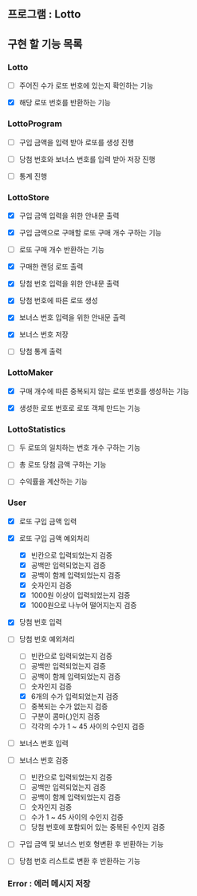 ## 프로그램 : Lotto

## 구현 할 기능 목록

### Lotto
- [ ] 주어진 수가 로또 번호에 있는지 확인하는 기능
- [x] 해당 로또 번호를 반환하는 기능


### LottoProgram
- [ ] 구입 금액을 입력 받아 로또를 생성 진행
- [ ] 당첨 번호와 보너스 번호를 입력 받아 저장 진행
- [ ] 통계 진행


### LottoStore
- [x] 구입 금액 입력을 위한 안내문 출력
- [x] 구입 금액으로 구매할 로또 구매 개수 구하는 기능
- [ ] 로또 구매 개수 반환하는 기능
- [x] 구매한 랜덤 로또 출력
- [x] 당첨 번호 입력을 위한 안내문 출력
- [x] 당첨 번호에 따른 로또 생성
- [x] 보너스 번호 입력을 위한 안내문 출력
- [x] 보너스 번호 저장
- [ ] 당첨 통계 출력


### LottoMaker
- [x] 구매 개수에 따른 중복되지 않는 로또 번호를 생성하는 기능
- [x] 생성한 로또 번호로 로또 객체 만드는 기능


### LottoStatistics
- [ ] 두 로또의 일치하는 번호 개수 구하는 기능
- [ ] 총 로또 당첨 금액 구하는 기능
- [ ] 수익률을 계산하는 기능


### User
- [x] 로또 구입 금액 입력
- [x] 로또 구입 금액 예외처리
    - [x] 빈칸으로 입력되었는지 검증
    - [x] 공백만 입력되었는지 검증
    - [x] 공백이 함께 입력되었는지 검증
    - [x] 숫자인지 검증
    - [x] 1000원 이상이 입력되었는지 검증
    - [x] 1000원으로 나누어 떨어지는지 검증
- [x] 당첨 번호 입력
- [ ] 당첨 번호 예외처리
    - [ ] 빈칸으로 입력되었는지 검증
    - [ ] 공백만 입력되었는지 검증
    - [ ] 공백이 함께 입력되었는지 검증
    - [ ] 숫자인지 검증
    - [x] 6개의 수가 입력되었는지 검증
    - [ ] 중복되는 수가 없는지 검증
    - [ ] 구분이 콤마(,)인지 검증
    - [ ] 각각의 수가 1 ~ 45 사이의 수인지 검증
- [ ] 보너스 번호 입력
- [ ] 보너스 번호 검증
    - [ ] 빈칸으로 입력되었는지 검증
    - [ ] 공백만 입력되었는지 검증
    - [ ] 공백이 함께 입력되었는지 검증
    - [ ] 숫자인지 검증
    - [ ] 수가 1 ~ 45 사이의 수인지 검증
    - [ ] 당첨 번호에 포함되어 있는 중복된 수인지 검증
- [ ] 구입 금액 및 보너스 번호 형변환 후 반환하는 기능
- [ ] 당첨 번호 리스트로 변환 후 반환하는 기능


### Error : 에러 메시지 저장